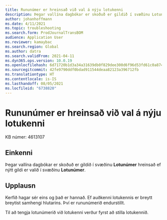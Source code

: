 ```yaml
---
title: Rununúmer er hreinsað við val á nýju lotukenni
description: Þegar vallína dagbókar er skoðuð er gildið í svæðinu Lotunúmer hreinsað ef nýtt gildi er valið í svæðinu Lotunúmer.
author: johanhoffmann
ms.date: 4/11/2021
ms.topic: troubleshooting
ms.search.form: ProdJournalTransBOM
audience: Application User
ms.reviewer: kamaybac
ms.search.region: Global
ms.author: datra
ms.search.validFrom: 2021-04-11
ms.dyn365.ops.version: 10.0.19
ms.openlocfilehash: 6d71720b1d3a34a31639db0f829dee300d6f96d53fd61c0a8740be9f2306d6dd
ms.sourcegitcommit: 42fe9790ddf0bdad911544deaa82123a396712fb
ms.translationtype: HT
ms.contentlocale: is-IS
ms.lasthandoff: 08/05/2021
ms.locfileid: "6738820"
---
```

# <a name="batch-number-is-cleared-when-a-new-lot-id-is-selected"></a>Rununúmer er hreinsað við val á nýju lotukenni

KB númer: 4613107

## <a name="symptoms"></a>Einkenni

Þegar vallína dagbókar er skoðuð er gildið í svæðinu **Lotunúmer** hreinsað ef nýtt gildi er valið í svæðinu **Lotunúmer**.

## <a name="resolution"></a>Upplausn

Kerfið hagar sér eins og það er hannað. Ef auðkenni lotukennis er breytt breytist samhengi hlutarins. Því er rununúmerið endurstillt.

Til að tengja lotunúmerið við lotukenni verður fyrst að stilla lotukennið.
